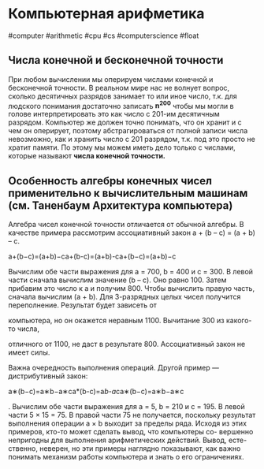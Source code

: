 # Компьютерная арифметика
#computer #arithmetic  #cpu #cs #computerscience #float

## Числа конечной и бесконечной точности
При любом вычислении мы оперируем числами конечной и бесконечной точности. В реальном мире нас не волнует вопрос, сколько десятичных разрядов занимает то или иное число, т.к. для людского понимания достаточно записать **n<sup>200</sup>** чтобы мы могли в голове интерпретировать это как число с 201-им десятичным разрядом. Компьютер же должен точно понимать, что он хранит и с чем он оперирует, поэтому абстрагироваться от полной записи числа невозможно, как и хранить число с 201 разрядом, т.к. под это просто не хратит памяти. По этому мы можем иметь дело только с числами, которые называют **числа конечной точности.**

## Особенность алгебры конечных чисел применительно к вычислительным машинам (см. Таненбаум Архитектура компьютера)
Алгебра чисел конечной точности отличается от обычной алгебры. В качестве примера рассмотрим ассоциативный закон a + (b – c) = (a + b) – c.

a+(b−c)=(a+b)−ca+(b-c)=(a+b)-ca+(b−c)=(a+b)−c

Вычислим обе части выражения для a = 700, b = 400 и c = 300. В левой части сначала вычислим значение (b – c). Оно равно 100. Затем прибавим это число к a и получим 800. Чтобы вычислить правую часть, сначала вычислим (a + b). Для 3-разрядных целых чисел получится переполнение. Результат будет зависеть от

компьютера, но он окажется неравным 1100. Вычитание 300 из какого-то числа,

отличного от 1100, не даст в результате 800. Ассоциативный закон не имеет силы.

Важна очередность выполнения операций. Другой пример — дистрибутивный закон:

a∗(b−c)=a∗b−a∗ca*(b-c)=a*b-a*ca∗(b−c)=a∗b−a∗c

. Вычислим обе части выражения для a = 5, b = 210 и c = 195. В левой части 5 × 15 = 75. В правой части 75 не получается, поскольку результат выполнения операции a × b выходит за пределы ряда. Исходя из этих примеров, кто-то может сделать вывод, что компьютеры со- вершенно непригодны для выполнения арифметических действий. Вывод, есте- ственно, неверен, но эти примеры наглядно показывают, как важно понимать механизм работы компьютера и знать о его ограничениях.